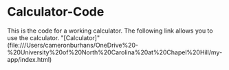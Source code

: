 # Calculator-Code

This is the code for a working calculator. 
The following link allows you to use the calculator.
"[Calculator]"(file:///Users/cameronburhans/OneDrive%20-%20University%20of%20North%20Carolina%20at%20Chapel%20Hill/my-app/index.html)
